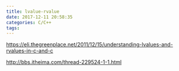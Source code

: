 ```yaml
---
title: lvalue-rvalue
date: 2017-12-11 20:58:35
categories: C/C++
tags:
---
```


https://eli.thegreenplace.net/2011/12/15/understanding-lvalues-and-rvalues-in-c-and-c

http://bbs.itheima.com/thread-229524-1-1.html
